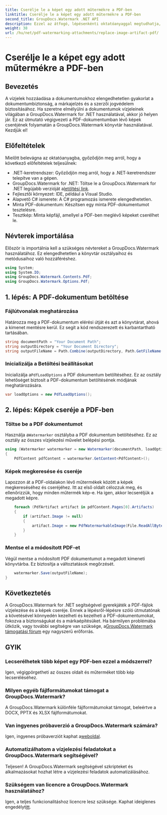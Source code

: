 ```yaml
---
title: Cserélje le a képet egy adott műtermékre a PDF-ben
linktitle: Cserélje le a képet egy adott műtermékre a PDF-ben
second_title: GroupDocs.Watermark .NET API
description: Ezzel az átfogó, lépésenkénti oktatóanyaggal megtudhatja, hogyan cserélheti le a PDF-dokumentumokban lévő képeket a GroupDocs.Watermark for .NET segítségével.
weight: 38
url: /hu/net/pdf-watermarking-attachments/replace-image-artifact-pdf/
---
```


# Cserélje le a képet egy adott műtermékre a PDF-ben

## Bevezetés
A vízjelek hozzáadása a dokumentumokhoz elengedhetetlen gyakorlat a dokumentumbiztonság, a márkajelzés és a szerzői jogvédelem biztosításához. Ha szeretne elmélyülni a dokumentumok vízjeleinek világában a GroupDocs.Watermark for .NET használatával, akkor jó helyen jár. Ez az útmutató végigvezeti a PDF-dokumentumban lévő képek cseréjének folyamatán a GroupDocs.Watermark könyvtár használatával. Kezdjük el!
## Előfeltételek
Mielőtt belevágna az oktatóanyagba, győződjön meg arról, hogy a következő előfeltételek teljesülnek:
- .NET-keretrendszer: Győződjön meg arról, hogy a .NET-keretrendszer telepítve van a gépen.
-  GroupDocs.Watermark for .NET: Töltse le a GroupDocs.Watermark for .NET legújabb verzióját a[letöltési link](https://releases.groupdocs.com/Watermark/net/).
- Fejlesztői környezet: IDE, például a Visual Studio.
- Alapvető C# ismerete: A C# programozás ismerete elengedhetetlen.
- Minta PDF-dokumentum: Készítsen egy minta PDF-dokumentumot tesztelésre.
- Tesztkép: Minta képfájl, amellyel a PDF-ben meglévő képeket cserélhet le.
## Névterek importálása
Először is importálnia kell a szükséges névtereket a GroupDocs.Watermark használatához. Ez elengedhetetlen a könyvtár osztályaihoz és metódusaihoz való hozzáféréshez.
```csharp
using System;
using System.IO;
using GroupDocs.Watermark.Contents.Pdf;
using GroupDocs.Watermark.Options.Pdf;
```

## 1. lépés: A PDF-dokumentum betöltése
### Fájlútvonalak meghatározása
Határozza meg a PDF-dokumentum elérési útját és azt a könyvtárat, ahová a kimenet mentésre kerül. Ez segít a kód rendszerezett és karbantartható tartásában.
```csharp
string documentPath = "Your Document Path";
string outputDirectory = "Your Document Directory";
string outputFileName = Path.Combine(outputDirectory, Path.GetFileName(documentPath));
```
### Inicializálja a Betöltési beállításokat
 Inicializálja a`PdfLoadOptions` a PDF dokumentum betöltéséhez. Ez az osztály lehetőséget biztosít a PDF-dokumentum betöltésének módjának meghatározására.
```csharp
var loadOptions = new PdfLoadOptions();
```
## 2. lépés: Képek cseréje a PDF-ben
### Töltse be a PDF dokumentumot
 Használja a`Watermarker` osztályba a PDF dokumentum betöltéséhez. Ez az osztály az összes vízjelezési művelet belépési pontja.
```csharp
using (Watermarker watermarker = new Watermarker(documentPath, loadOptions))
{
    PdfContent pdfContent = watermarker.GetContent<PdfContent>();
```
### Képek megkeresése és cseréje
Lapozzon át a PDF-oldalakon lévő műtermékek között a képek megkereséséhez és cseréjéhez. Itt az első oldalt célozzuk meg, és ellenőrizzük, hogy minden műtermék kép-e. Ha igen, akkor lecseréljük a megadott képre.
```csharp
    foreach (PdfArtifact artifact in pdfContent.Pages[0].Artifacts)
    {
        if (artifact.Image != null)
        {
            artifact.Image = new PdfWatermarkableImage(File.ReadAllBytes("Your Image Path"));
        }
    }
```
### Mentse el a módosított PDF-et
Végül mentse a módosított PDF dokumentumot a megadott kimeneti könyvtárba. Ez biztosítja a változtatások megőrzését.
```csharp
    watermarker.Save(outputFileName);
}
```

## Következtetés
 A GroupDocs.Watermark for .NET segítségével gyerekjáték a PDF-fájlok vízjelezése és a képek cseréje. Ennek a lépésről-lépésre szóló útmutatónak a követésével könnyedén kezelheti és kezelheti a PDF-dokumentumokat, fokozva a biztonságukat és a márkaépítésüket. Ha bármilyen problémába ütközik, vagy további segítségre van szüksége, a[GroupDocs.Watermark támogatási fórum](https://forum.groupdocs.com/c/watermark/19) egy nagyszerű erőforrás.
## GYIK
### Lecserélhetek több képet egy PDF-ben ezzel a módszerrel?
Igen, végigpörgetheti az összes oldalt és műterméket több kép lecseréléséhez.
### Milyen egyéb fájlformátumokat támogat a GroupDocs.Watermark?
A GroupDocs.Watermark különféle fájlformátumokat támogat, beleértve a DOCX, PPTX és XLSX fájlformátumokat.
### Van ingyenes próbaverzió a GroupDocs.Watermark számára?
 Igen, ingyenes próbaverziót kaphat a[weboldal](https://releases.groupdocs.com/).
### Automatizálhatom a vízjelezési feladatokat a GroupDocs.Watermark segítségével?
Teljesen! A GroupDocs.Watermark segítségével szkripteket és alkalmazásokat hozhat létre a vízjelezési feladatok automatizálásához.
### Szükségem van licencre a GroupDocs.Watermark használatához?
 Igen, a teljes funkcionalitáshoz licencre lesz szüksége. Kaphat ideiglenes engedélyt[itt](https://purchase.groupdocs.com/temporary-license/).